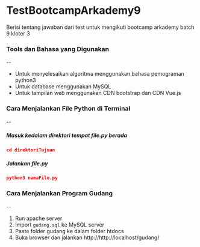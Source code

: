 # TestBootcampArkademy9
Berisi tentang jawaban dari test untuk mengikuti bootcamp arkademy batch 9 kloter 3


### Tools dan Bahasa yang Digunakan
--
* Untuk menyelesaikan algoritma menggunakan bahasa pemograman python3
* Untuk database menggunakan MySQL
* Untuk tampilan web menggunakan CDN bootstrap dan CDN Vue.js


### Cara Menjalankan File Python di Terminal
--
##### Masuk kedalam direktori tempat file.py berada
```json
cd direktoriTujuan
```
##### Jalankan file.py
```json
python3 namaFile.py
```

### Cara Menjalankan Program Gudang
--
1. Run apache server
2. Import `gudang.sql` ke MySQL server
3. Paste folder gudang ke dalam folder htdocs
4. Buka browser dan jalankan http://http://localhost/gudang/
